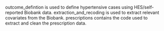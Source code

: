 outcome_defintion is used to define hypertensive cases using HES/self-reported Biobank data.
extraction_and_recoding is used to extract relevant covariates from the Biobank.
prescriptions contains the code used to extract and clean the prescription data.
